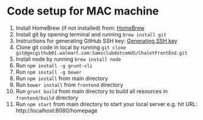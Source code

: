 Code setup for MAC machine
==========================

1. Install HomeBrew (if not installed) from: [HomeBrew](http://brew.sh/)
2. Install git by opening terminal and running `brew install git`
3. Instructions for generating GitHub SSH key: [Generating SSH key](https://help.github.com/enterprise/2.0/user/articles/generating-ssh-keys/)
4. Clone git code in local by running `git clone git@gecgithub01.walmart.com:SamsclubdotcomUS/ChaletFrontEnd.git`
5. Install node by running `brew install node`
6. Run `npm install -g grunt-cli`
7. Run `npm install -g bower`
8. Run `npm install` from main directory
9. Run `bower install` from `frontend` directory
10. Run `grunt build` from main directory to build all resources in `frontend/build` directory
11. Run `npm start` from main directory to start your local server e.g. hit URL: http://localhost:8080/homepage
